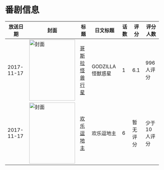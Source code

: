 # 番剧信息

|放送日期|封面|标题|日文标题|话数|评分|评分人数|
|---|---|---|---|---|---|---|
|2017-11-17|<img src="https://lain.bgm.tv/pic/cover/c/3f/c1/190385_ONc9s.jpg" alt="封面" style="width:150px;height:200px;object-fit:cover;">|[哥斯拉 怪兽行星](https://bangumi.tv/subject/190385)|GODZILLA 怪獣惑星|1|6.1|996人评分|
|2017-11-17|<img src="https://lain.bgm.tv/pic/cover/c/98/db/230092_iI7Ii.jpg" alt="封面" style="width:150px;height:200px;object-fit:cover;">|[欢乐逗地主](https://bangumi.tv/subject/230092)|欢乐逗地主|6|暂无评分|少于10人评分|
